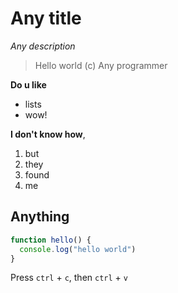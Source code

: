 # Any title
*Any description*
> Hello world
> (c) Any programmer

**Do u like**
- lists
- wow!

**I don't know how**,
1. but
1. they
1. found
1. me

## Anything
```js
function hello() {
  console.log("hello world")
}
```

Press `ctrl` + `c`, then `ctrl` + `v`
